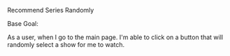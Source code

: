 Recommend Series Randomly

Base Goal:

As a user, when I go to the main page. I'm able to click on a button that will randomly select a show for me to watch.
